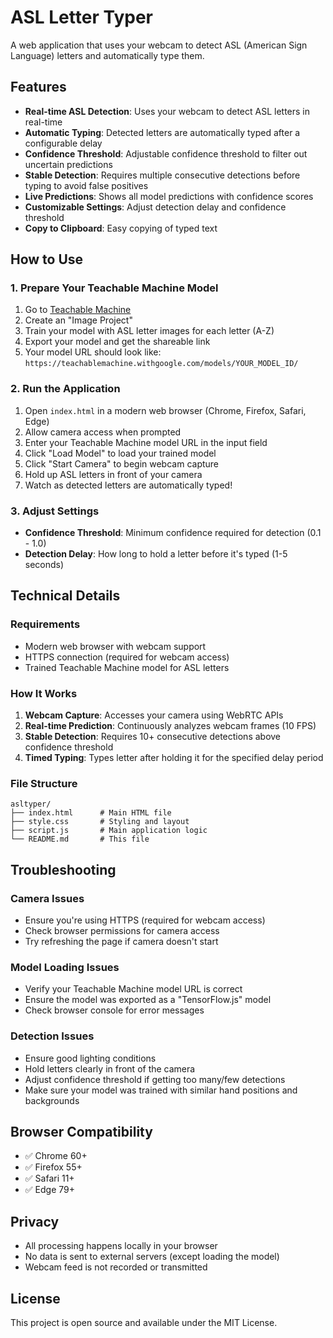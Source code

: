# ASL Letter Typer

A web application that uses your webcam to detect ASL (American Sign Language) letters and automatically type them.

## Features

- **Real-time ASL Detection**: Uses your webcam to detect ASL letters in real-time
- **Automatic Typing**: Detected letters are automatically typed after a configurable delay
- **Confidence Threshold**: Adjustable confidence threshold to filter out uncertain predictions
- **Stable Detection**: Requires multiple consecutive detections before typing to avoid false positives
- **Live Predictions**: Shows all model predictions with confidence scores
- **Customizable Settings**: Adjust detection delay and confidence threshold
- **Copy to Clipboard**: Easy copying of typed text

## How to Use

### 1. Prepare Your Teachable Machine Model

1. Go to [Teachable Machine](https://teachablemachine.withgoogle.com/)
2. Create an "Image Project"
3. Train your model with ASL letter images for each letter (A-Z)
4. Export your model and get the shareable link
5. Your model URL should look like: `https://teachablemachine.withgoogle.com/models/YOUR_MODEL_ID/`

### 2. Run the Application

1. Open `index.html` in a modern web browser (Chrome, Firefox, Safari, Edge)
2. Allow camera access when prompted
3. Enter your Teachable Machine model URL in the input field
4. Click "Load Model" to load your trained model
5. Click "Start Camera" to begin webcam capture
6. Hold up ASL letters in front of your camera
7. Watch as detected letters are automatically typed!

### 3. Adjust Settings

- **Confidence Threshold**: Minimum confidence required for detection (0.1 - 1.0)
- **Detection Delay**: How long to hold a letter before it's typed (1-5 seconds)

## Technical Details

### Requirements

- Modern web browser with webcam support
- HTTPS connection (required for webcam access)
- Trained Teachable Machine model for ASL letters

### How It Works

1. **Webcam Capture**: Accesses your camera using WebRTC APIs
2. **Real-time Prediction**: Continuously analyzes webcam frames (10 FPS)
3. **Stable Detection**: Requires 10+ consecutive detections above confidence threshold
4. **Timed Typing**: Types letter after holding it for the specified delay period

### File Structure

```
asltyper/
├── index.html      # Main HTML file
├── style.css       # Styling and layout
├── script.js       # Main application logic
└── README.md       # This file
```

## Troubleshooting

### Camera Issues
- Ensure you're using HTTPS (required for webcam access)
- Check browser permissions for camera access
- Try refreshing the page if camera doesn't start

### Model Loading Issues
- Verify your Teachable Machine model URL is correct
- Ensure the model was exported as a "TensorFlow.js" model
- Check browser console for error messages

### Detection Issues
- Ensure good lighting conditions
- Hold letters clearly in front of the camera
- Adjust confidence threshold if getting too many/few detections
- Make sure your model was trained with similar hand positions and backgrounds

## Browser Compatibility

- ✅ Chrome 60+
- ✅ Firefox 55+
- ✅ Safari 11+
- ✅ Edge 79+

## Privacy

- All processing happens locally in your browser
- No data is sent to external servers (except loading the model)
- Webcam feed is not recorded or transmitted

## License

This project is open source and available under the MIT License.
